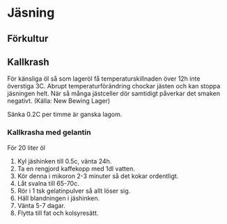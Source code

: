 # Jäsning

## Förkultur




## Kallkrash

För känsliga öl så som lageröl få temperaturskillnaden över 12h inte överstiga 3C. Abrupt temperaturförändring chockar jästen och kan stoppa jäsningen helt. När så många jästceller dör samtidigt påverkar det smaken negativt. (Källa: New Bewing Lager)  
  
Sänka 0.2C per timme är ganska lagom.  



### Kallkrasha med gelantin

För 20 liter öl  

1.  Kyl jäshinken till 0.5c, vänta 24h.
2.  Ta en rengjord kaffekopp med 1dl vatten.
3.  Kör denna i mikoron 2-3 minuter så det kokar ordentligt.
4.  Låt svalna till 65-70c.
5.  Rör i 1 tsk gelatinpulver så allt löser sig.
6.  Häll blandningen i jäshinken.
7.  Vänta 5-7 dagar.
8.  Flytta till fat och kolsyresätt.


